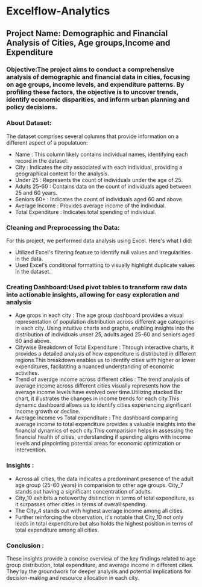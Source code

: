 # Excelflow-Analytics
## Project Name: Demographic and Financial Analysis of Cities, Age groups,Income and Expenditure

### Objective:The project aims to conduct a comprehensive analysis of demographic and financial data in cities, focusing on age groups, income levels, and expenditure patterns. By profiling these factors, the objective is to uncover trends, identify economic disparities, and inform urban planning and policy decisions. 

### About Dataset:
The dataset comprises several columns that provide information on a different aspect of a populatuon:
- Name : This column likely contains individual names, identifying each record in the dataset.
- City : Indicates the city associated with each individual, providing a geographical context for the analysis.
- Under 25 : Represents the count of individuals under the age of 25.
- Adults 25-60 : Contains data on the count of individuals aged between 25 and 60 years.
- Seniors 60+ : Indicates the count of individuals aged 60 and above.
- Average Income : Provides average income of the individual.
- Total Expenditure : Indicates total spending of individual.

### Cleaning and Preprocessing the Data:
For this project, we performed data analysis using Excel. Here's what I did:
- Utilized Excel's filtering feature to identify null values and irregularities in the data.
- Used Excel's conditional formatting to visually highlight duplicate values in the dataset.

### Creating Dashboard:Used pivot tables to transform raw data into actionable insights, allowing for easy exploration and analysis
- Age grops in each city : The age group dashboard provides a visual representation of population distribution across different age categories in each city. Using intuitive charts and graphs, enabling insights into the distribution of individuals unser 25, adults aged 25-60 and seniors aged 60 and above.
- Citywise Breakdown of Total Expenditure : Through interactive charts, it provides a detailed analysis of how expenditure is distributed in different regions.This breakdown enables us to identify cities with higher or lower expenditures, facilatiting a nuanced understanding of economic activities.
- Trend of average income across different cities : The trend analysis of average income across different cities visually represents how the average income levels have evolved over time.Utilizing stacked Bar chart, it illustrates the changes in income trends for each city.This dynamic dashboard allows us to identify cities experiencing significant income growth or decline.
- Average income vs Total expenditure : The dashboard comparing average income to total expenditure provides a valuable insights into the financial dynamics of each city.This comparision helps in assessing the financial health of cities, understanding if spending aligns with income levels and pinpointing potential areas for economic optimization or intervention.

### Insights :
- Across all cities, the data indicates a predominant presence of the adult age group (25-60 years) in comparision to other age groups. City_7 stands out having a significant concentration of adults.
- City_10 exhibits a noteworthy distinction in terms of total expenditure, as it surpasses other cities in terms of overall spending.
- The City_4 stands out with highest average income among all cities.
- Further reinforcing the observation, it's notable that City_10 not only leads in total expenditure but also holds the highest position in terms of total expenditure among all cities.

### Conclusion :
These insights provide a concise overview of the key findings related to age group distribution, total expenditure, and average income in different cities. They lay the groundwork for deeper analysis and potential implications for decision-making and resource allocation in each city.


